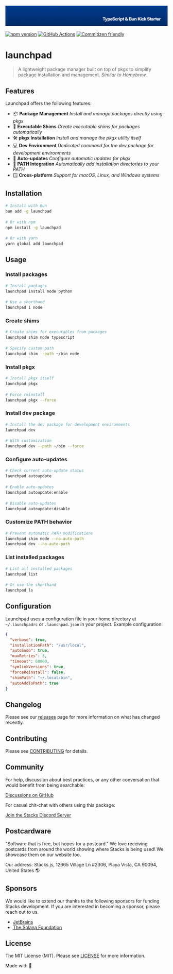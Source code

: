<p align="center"><img src=".github/art/cover.jpg" alt="Social Card of this repo"></p>

[![npm version][npm-version-src]][npm-version-href]
[![GitHub Actions][github-actions-src]][github-actions-href]
[![Commitizen friendly](https://img.shields.io/badge/commitizen-friendly-brightgreen.svg)](http://commitizen.github.io/cz-cli/)
<!-- [![npm downloads][npm-downloads-src]][npm-downloads-href] -->
<!-- [![Codecov][codecov-src]][codecov-href] -->

# launchpad

> A lightweight package manager built on top of pkgx to simplify package installation and management. _Similar to Homebrew._

## Features

Launchpad offers the following features:

- 📦 **Package Management** _Install and manage packages directly using pkgx_
- 🔄 **Executable Shims** _Create executable shims for packages automatically_
- 🛠️ **pkgx Installation** _Install and manage the pkgx utility itself_
- 💻 **Dev Environment** _Dedicated command for the dev package for development environments_
- 🔧 **Auto-updates** _Configure automatic updates for pkgx_
- 🔌 **PATH Integration** _Automatically add installation directories to your PATH_
- 🪟 **Cross-platform** _Support for macOS, Linux, and Windows systems_

## Installation

```bash
# Install with Bun
bun add -g launchpad

# Or with npm
npm install -g launchpad

# Or with yarn
yarn global add launchpad
```

## Usage

### Install packages

```bash
# Install packages
launchpad install node python

# Use a shorthand
launchpad i node
```

### Create shims

```bash
# Create shims for executables from packages
launchpad shim node typescript

# Specify custom path
launchpad shim --path ~/bin node
```

### Install pkgx

```bash
# Install pkgx itself
launchpad pkgx

# Force reinstall
launchpad pkgx --force
```

### Install dev package

```bash
# Install the dev package for development environments
launchpad dev

# With customization
launchpad dev --path ~/bin --force
```

### Configure auto-updates

```bash
# Check current auto-update status
launchpad autoupdate

# Enable auto-updates
launchpad autoupdate:enable

# Disable auto-updates
launchpad autoupdate:disable
```

### Customize PATH behavior

```bash
# Prevent automatic PATH modifications
launchpad shim node --no-auto-path
launchpad dev --no-auto-path
```

### List installed packages

```bash
# List all installed packages
launchpad list

# Or use the shorthand
launchpad ls
```

## Configuration

Launchpad uses a configuration file in your home directory at `~/.launchpadrc` or `.launchpad.json` in your project. Example configuration:

```json
{
  "verbose": true,
  "installationPath": "/usr/local",
  "autoSudo": true,
  "maxRetries": 3,
  "timeout": 60000,
  "symlinkVersions": true,
  "forceReinstall": false,
  "shimPath": "~/.local/bin",
  "autoAddToPath": true
}
```

## Changelog

Please see our [releases](https://github.com/stackjs/launchpad/releases) page for more information on what has changed recently.

## Contributing

Please see [CONTRIBUTING](.github/CONTRIBUTING.md) for details.

## Community

For help, discussion about best practices, or any other conversation that would benefit from being searchable:

[Discussions on GitHub](https://github.com/stacksjs/launchpad/discussions)

For casual chit-chat with others using this package:

[Join the Stacks Discord Server](https://discord.gg/stacksjs)

## Postcardware

"Software that is free, but hopes for a postcard." We love receiving postcards from around the world showing where Stacks is being used! We showcase them on our website too.

Our address: Stacks.js, 12665 Village Ln #2306, Playa Vista, CA 90094, United States 🌎

## Sponsors

We would like to extend our thanks to the following sponsors for funding Stacks development. If you are interested in becoming a sponsor, please reach out to us.

- [JetBrains](https://www.jetbrains.com/)
- [The Solana Foundation](https://solana.com/)

## License

The MIT License (MIT). Please see [LICENSE](LICENSE.md) for more information.

Made with 💙

<!-- Badges -->
[npm-version-src]: https://img.shields.io/npm/v/launchpad?style=flat-square
[npm-version-href]: https://npmjs.com/package/launchpad
[github-actions-src]: https://img.shields.io/github/actions/workflow/status/stacksjs/launchpad/ci.yml?style=flat-square&branch=main
[github-actions-href]: https://github.com/stacksjs/launchpad/actions?query=workflow%3Aci

<!-- [codecov-src]: https://img.shields.io/codecov/c/gh/stacksjs/launchpad/main?style=flat-square
[codecov-href]: https://codecov.io/gh/stacksjs/launchpad -->
